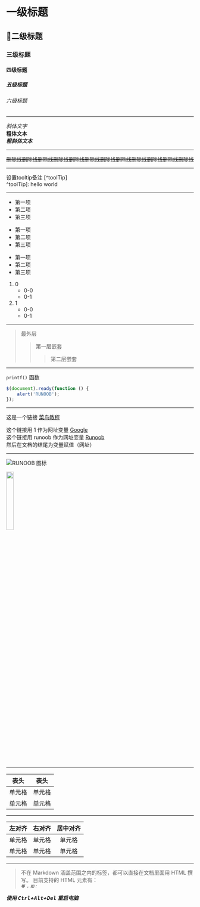 
# 一级标题
## 二级标题
### 三级标题
#### 四级标题
##### 五级标题
###### 六级标题

----------

*斜体文字*  
**粗体文本**  
***粗斜体文本***

----------

~~删除线删除线删除线删除线删除线删除线删除线删除线删除线删除线删除线删除线~~

----------

设置tooltip备注 [^toolTip]  
    ^toolTip]: hello world


-----------

* 第一项
* 第二项
* 第三项

+ 第一项
+ 第二项
+ 第三项


- 第一项
- 第二项
- 第三项

1. 0
    - 0-0
    - 0-1
2. 1
    - 0-0
    - 0-1

------

> 最外层
> > 第一层嵌套
> > > 第二层嵌套

------

`printf()` 函数

```javascript
$(document).ready(function () {
    alert('RUNOOB');
});
```
------

这是一个链接 [菜鸟教程](https://www.runoob.com)

这个链接用 1 作为网址变量 [Google][1]  
这个链接用 runoob 作为网址变量 [Runoob][runoob]  
然后在文档的结尾为变量赋值（网址）  

  [1]: http://www.google.com/
  [runoob]: http://www.runoob.com/

--------

![RUNOOB 图标](https://pics5.baidu.com/feed/0dd7912397dda144370af03011e656a40df4868d.jpeg?token=bba8524e19ca2da1b2bb8b03075e705e)

<img src="https://pics5.baidu.com/feed/0dd7912397dda144370af03011e656a40df4868d.jpeg?token=bba8524e19ca2da1b2bb8b03075e705e" width="20%">

------

|  表头   | 表头  |
|  ----  | ----  |
| 单元格  | 单元格 |
| 单元格  | 单元格 |

------

| 左对齐 | 右对齐 | 居中对齐 |
| :-----| ----: | :----: |
| 单元格 | 单元格 | 单元格 |
| 单元格 | 单元格 | 单元格 |

--------

> 不在 Markdown 涵盖范围之内的标签，都可以直接在文档里面用 HTML 撰写。
目前支持的 HTML 元素有：<kbd> <b> <i> <em> <sup> <sub> <br>等 ，如：

使用 <kbd>Ctrl</kbd>+<kbd>Alt</kbd>+<kbd>Del</kbd> 重启电脑






